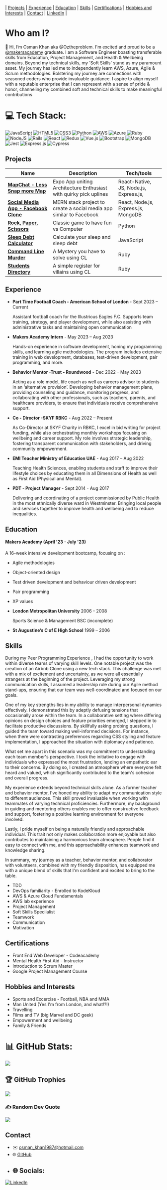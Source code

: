 | [Projects](#projects) | [Experience](#Experience) | [Education](#education) | [Skills](#skills) | [Certifications](#certifications) | [Hobbies and Interests](#hobbies-and-interests) | [Contact](#contact) | [LinkedIn](http://www.linkedin.com/in/osmankhanlife/) |

# Who am I?
👋 Hi, I’m Osman Khan aka @Oztheproblem. I'm excited and proud to be a [@makersacademy](https://github.com/makersacademy) graduate. I am a Software Engineer boasting transferable skills from Education, Project Management, and Health & Wellbeing domains. Beyond my technical skills, my 'Soft Skills' stand as my paramount asset. My journey has led me to independently learn AWS, Azure, Agile & Scrum methodologies. Bolstering my journey are connections with seasoned coders who provide invaluable guidance. I aspire to align myself with a reputable enterprise that I can represent with a sense of pride & honor, channeling my combined soft and technical skills to make meaningful contributions

# 💻 Tech Stack:
![JavaScript](https://img.shields.io/badge/javascript-%23323330.svg?style=for-the-badge&logo=javascript&logoColor=%23F7DF1E) ![HTML5](https://img.shields.io/badge/html5-%23E34F26.svg?style=for-the-badge&logo=html5&logoColor=white) ![CSS3](https://img.shields.io/badge/css3-%231572B6.svg?style=for-the-badge&logo=css3&logoColor=white) ![Python](https://img.shields.io/badge/python-3670A0?style=for-the-badge&logo=python&logoColor=ffdd54) ![AWS](https://img.shields.io/badge/AWS-%23FF9900.svg?style=for-the-badge&logo=amazon-aws&logoColor=white) ![Azure](https://img.shields.io/badge/azure-%230072C6.svg?style=for-the-badge&logo=azure-devops&logoColor=white) ![Ruby](https://img.shields.io/badge/ruby-%23CC342D.svg?style=for-the-badge&logo=ruby&logoColor=white) ![NodeJS](https://img.shields.io/badge/node.js-6DA55F?style=for-the-badge&logo=node.js&logoColor=white) ![Rails](https://img.shields.io/badge/rails-%23CC0000.svg?style=for-the-badge&logo=ruby-on-rails&logoColor=white) ![React](https://img.shields.io/badge/react-%2320232a.svg?style=for-the-badge&logo=react&logoColor=%2361DAFB) ![Redux](https://img.shields.io/badge/redux-%23593d88.svg?style=for-the-badge&logo=redux&logoColor=white) ![Vue.js](https://img.shields.io/badge/vuejs-%2335495e.svg?style=for-the-badge&logo=vuedotjs&logoColor=%234FC08D) ![Bootstrap](https://img.shields.io/badge/bootstrap-%23563D7C.svg?style=for-the-badge&logo=bootstrap&logoColor=white) ![MongoDB](https://img.shields.io/badge/mongodb-%2347A248.svg?style=for-the-badge&logo=mongodb&logoColor=white) ![Jest](https://img.shields.io/badge/jest-%23C21325.svg?style=for-the-badge&logo=jest&logoColor=white) ![Express.js](https://img.shields.io/badge/express.js-%23404d59.svg?style=for-the-badge&logo=express&logoColor=white) ![Cypress](https://img.shields.io/badge/cypress-%23172F2E.svg?style=for-the-badge&logo=cypress&logoColor=white)


## Projects

| Name                           | Description                            | Tech/tools        |
| ------------------------------ | -------------------------------------- | ----------------- |
| **[MapChat - Less Snap more Map](https://github.com/ezanaadugna/the-final-project)**   | Expo App uniting Architecture Enthusiast with quirky pick uplines | React-Native, JS, Node.js, Express.js, |
| **[Social Media App - Facebook Clone](https://github.com/Oztheproblem/acebook-mern-template/tree/no-comment)**   | MERN stack project to create a social media app similar to Facebook | React, Node.js, Express.js, MongoDB |
| **[Rock, Paper, Scissors](https://github.com/Oztheproblem/Rock-paper-scissors-python.git)**   | Classic game to have fun vs Computer  | Python            |
| **[Sleep Debt Calculator](https://github.com/Oztheproblem/Sleep-Debt-Calculator.git)**    | Calculate your sleep and sleep debt    | JavaScript        |
| **[Command Line Murder](https://github.com/Oztheproblem/clmystery.git)**      | A Mystery you have to solve using CL   | Ruby              |
| **[Students Directory](https://github.com/Oztheproblem/student-directory.git)**       | A simple register for villains using CL| Ruby              |

## Experience

- **Part Time Football Coach - American School of London** - Sept 2023 – Current 

  Assistant football coach for the Illustrious Eagles F.C. Supports team training, strategy, and player development, while also assisting with administrative tasks and maintaining open communication
  
- **Makers Academy Intern** - May 2023 – Aug 2023

  Hands-on experience in software development, honing my programming skills, and learning agile methodologies. The program includes extensive training in web development, databases, test-driven development, pair programming, and more.

- **Behavior Mentor -Trust - Roundwood** - Dec 2022 – May 2023

  Acting as a role model, life coach as well as careers advisor to students in an ‘alternative provision’. Developing behavior management plans, providing counseling and guidance, monitoring progress, and collaborating with other professionals, such as teachers, parents, and healthcare providers, to ensure that individuals receive comprehensive support.

- **Co - Director -SKYF RBKC** - Aug 2022 – Present

  As Co-Director at SKYF Charity in RBKC, I excel in bid writing for project funding, while also orchestrating monthly workshops focusing on wellbeing and career support. My role involves strategic leadership, fostering transparent communication with stakeholders, and driving community empowerment.

- **EMI Teacher Ministry of Education UAE** - Aug 2017 – Aug 2022

  Teaching Health Sciences, enabling students and staff to improve their lifestyle choices by educating them in all Dimensions of Health as well as First Aid (Physical and Mental).

- **PDT - Project Manager** - Sept 2014 - Aug 2017

  Delivering and coordinating of a project commissioned by Public Health in the most ethnically diverse ward in Westminster. Bringing local people and services together to improve health and wellbeing and to reduce inequalities.

## Education

#### Makers Academy (April '23 - July '23)

A 16-week intensive development bootcamp, focusing on :

- Agile methodologies
- Object-oriented design
- Test driven development and behaviour driven development
- Pair programming
- XP values

- **London Metropolitan University** 2006 - 2008

  Sports Science & Management BSC (incomplete)

- **St Augustine’s C of E High School** 1999 – 2006

## Skills

During my Peer Programming Experience , I had the opportunity to work within diverse teams of varying skill levels. One notable project was the creation of an Airbnb Clone using a new tech stack. This challenge was met with a mix of excitement and uncertainty, as we were all essentially strangers at the beginning of the project. Leveraging my strong communication skills, I assumed a leadership role during our Agile method stand-ups, ensuring that our team was well-coordinated and focused on our goals.

One of my key strengths lies in my ability to manage interpersonal dynamics effectively. I demonstrated this by adeptly defusing tensions that occasionally arose within the team. In a collaborative setting where differing opinions on design choices and feature priorities emerged, I stepped in to facilitate productive discussions. By skillfully asking probing questions, I guided the team toward making well-informed decisions. For instance, when there were contrasting preferences regarding CSS styling and feature implementation, I approached the situation with diplomacy and patience.

What set me apart in this scenario was my commitment to understanding each team member's perspective. I took the initiative to engage with individuals who expressed the most frustration, lending an empathetic ear to their concerns. By doing so, I created an atmosphere where everyone felt heard and valued, which significantly contributed to the team's cohesion and overall progress.

My experience extends beyond technical skills alone. As a former teacher and behavior mentor, I've honed my ability to adapt my communication style to different audiences. This skill proved invaluable when working with teammates of varying technical proficiencies. Furthermore, my background in guiding and mentoring others enables me to offer constructive feedback and support, fostering a positive learning environment for everyone involved.

Lastly, I pride myself on being a naturally friendly and approachable individual. This trait not only makes collaboration more enjoyable but also contributes to maintaining a harmonious team atmosphere. People find it easy to connect with me, and this approachability enhances teamwork and knowledge sharing.

In summary, my journey as a teacher, behavior mentor, and collaborator with volunteers, combined with my friendly disposition, has equipped me with a unique blend of skills that I'm confident and excited to bring to the table.


- TDD
- DevOps familiarity - Enrolled to KodeKloud
- AWS & Azure Cloud Fundamentals
- AWS lab experience
- Project Management
- Soft Skills Speciialist
- Teamwork
- Communication
- Motivation

## Certifications

- Front End Web Developer - Codeacademy
- Mental Health First Aid - Instructor
- Introduction to Scrum Master
- Google Project Management Course


## Hobbies and Interests

- Sports and Excercise - Football, NBA and MMA
- Man United (Yes I'm from London, and what!?!)
- Travelling 
- Films and TV (big Marvel and DC geek)
- Empowerment and wellbeing
- Family & Friends

# 📊 GitHub Stats:
![](https://github-readme-streak-stats.herokuapp.com/?user=oztheproblem&theme=dark&hide_border=false)<br/>

## 🏆 GitHub Trophies
![](https://github-profile-trophy.vercel.app/?username=oztheproblem&theme=radical&no-frame=false&no-bg=true&margin-w=4)

### ✍️ Random Dev Quote
![](https://quotes-github-readme.vercel.app/api?type=horizontal&theme=radical)
## Contact

- ✉️ osman_khan1987@hotmail.com
- 🌐 [GitHub](https://github.com/Oztheproblem)
- ## 🌐 Socials:
[![LinkedIn](https://img.shields.io/badge/LinkedIn-%230077B5.svg?logo=linkedin&logoColor=white)](http://www.linkedin.com/in/osmankhanlife/) 
